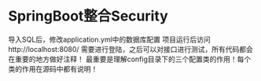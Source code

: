# SpringBoot整合Security
导入SQL后，修改application.yml中的数据库配置
项目运行后访问http://localhost:8080/
需要进行登陆，之后可以对接口进行测试，所有代码都会在重要的地方做好注释！
最重要是理解config目录下的三个配置类的作用！每个类的作用在源码中都有说明！
